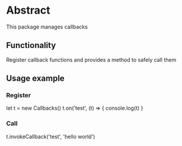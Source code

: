 # Abstract

This package manages callbacks

## Functionality

Register callback functions and provides a method to safely call them

## Usage example

### Register

let t = new Callbacks()
t.on('test', (t) => { console.log(t) }

### Call

t.invokeCallback('test', 'hello world')
